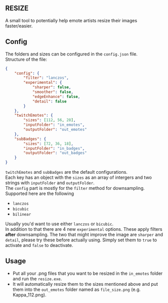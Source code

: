 ## RESIZE

A small tool to potentially help emote artists resize their images faster/easier.

## Config

The folders and sizes can be configured in the `config.json` file.   
Structure of the file:
```json
{
    "config": {
        "filter": "lanczos",
        "experimental": {
            "sharper": false,
            "smoother": false,
            "edgeEnhance": false,
            "detail": false
        }
    },
    "twitchEmotes": {
        "sizes": [112, 56, 28],
        "inputFolder": "in_emotes", 
        "outputFolder": "out_emotes"
    },
    "subBadges": {
        "sizes": [72, 36, 18],
        "inputFolder": "in_badges",
        "outputFolder": "out_badges"
    }    
}
```
`twitchEmotes` and `subBadges` are the default configurations.    
Each key has an object with the `sizes` as an array of intergers and two strings with `inputFolder` and `outputFolder`.    
The `config` part is mostly for the `filter` method for downsampling. Supported here are the following
- `lanczos` 
- `bicubic`
- `bilinear`    

Usually you'd want to use either `lanczos` or `bicubic`.   
In addition to that there are 4 new `experimental` options. These apply filters __after__ downsampling. The two that might improve the image are `sharper` and `detail`, please try these before actually using. Simply set them to `true` to activate and `false` to deactivate. 

## Usage

- Put all your .png files that you want to be resized in the `in_emotes` folder and run the `resize.exe`.     
- It will automatically resize them to the sizes mentioned above and put them into the `out_emotes` folder named as `file_size.png` (e.g. Kappa_112.png).
